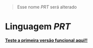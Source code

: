 > Esse nome _PRT_ será alterado

# Linguagem _PRT_

#### [Teste a primeira versão funcional aqui!!](https://pliavi.github.io/Linguagem-PRT/dist/index.html)

<!--
Linguagem de programação em português para aprendizado do paradigma funcional

<!-- ## Funções de alta ordem
São funções que recebem uma ou mais funções como parâmetro ou retornam uma função como resultado.
Exemplo em _PRT_:
```PRT
módulo AltaOrdem onde
	# A função 'aplicar_para' recebe uma função como parâmetro
	aplicar_para(x, função) retorna função(x)

	somar(x, y) retorna x + y
fim

# Usando 'Currying' somar(5) retorna uma função `somar(5, y)`
aplicar_para(10, somar(5)) # 15
``` -->

<!-- ## Recursividade

Recursividade é uma das características principais da linguagem funcional. Ela define que uma função pode chamar ela mesma quantas vezes forem necessárias, em linguagens funcionais essa estrutura substitui a utilização de laços de repetição, como _for_ (para) e _while_ (enquanto), das linguagens estruturadas.

Fatorial com laço de repetição em Java:

```java
// Utilizando enquanto (while)
public int fatorial_enquanto(int n){
	int resultado = 0;
	while(n > 1){
		resultado *= n--;
	}
	return resultado;
}

// Utilizando para (for)
public int fatorial_for(int n){
	int resultado = 0;
	for(int i = 2; i <= n; i++){
		resultado *= i;
	}
	return resultado
}

// Utilizando recursão
public int fatorial_recursivo(int n) {
	return (n > 1)
	? n * fatorial_recursivo(n--)
	: 1;
}
```

Fatorial recursivo em _PRT_:

```PRT
# Ou usando casamento de padrões
fatorial(1) retorna 1
fatorial(n) retorna n * fatorial(n-1)
``` -->
